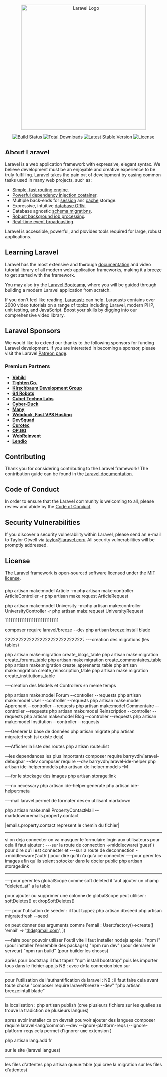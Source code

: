 <p align="center"><a href="https://laravel.com" target="_blank"><img src="https://raw.githubusercontent.com/laravel/art/master/logo-lockup/5%20SVG/2%20CMYK/1%20Full%20Color/laravel-logolockup-cmyk-red.svg" width="400" alt="Laravel Logo"></a></p>

<p align="center">
<a href="https://github.com/laravel/framework/actions"><img src="https://github.com/laravel/framework/workflows/tests/badge.svg" alt="Build Status"></a>
<a href="https://packagist.org/packages/laravel/framework"><img src="https://img.shields.io/packagist/dt/laravel/framework" alt="Total Downloads"></a>
<a href="https://packagist.org/packages/laravel/framework"><img src="https://img.shields.io/packagist/v/laravel/framework" alt="Latest Stable Version"></a>
<a href="https://packagist.org/packages/laravel/framework"><img src="https://img.shields.io/packagist/l/laravel/framework" alt="License"></a>
</p>

## About Laravel

Laravel is a web application framework with expressive, elegant syntax. We believe development must be an enjoyable and creative experience to be truly fulfilling. Laravel takes the pain out of development by easing common tasks used in many web projects, such as:

- [Simple, fast routing engine](https://laravel.com/docs/routing).
- [Powerful dependency injection container](https://laravel.com/docs/container).
- Multiple back-ends for [session](https://laravel.com/docs/session) and [cache](https://laravel.com/docs/cache) storage.
- Expressive, intuitive [database ORM](https://laravel.com/docs/eloquent).
- Database agnostic [schema migrations](https://laravel.com/docs/migrations).
- [Robust background job processing](https://laravel.com/docs/queues).
- [Real-time event broadcasting](https://laravel.com/docs/broadcasting).

Laravel is accessible, powerful, and provides tools required for large, robust applications.

## Learning Laravel

Laravel has the most extensive and thorough [documentation](https://laravel.com/docs) and video tutorial library of all modern web application frameworks, making it a breeze to get started with the framework.

You may also try the [Laravel Bootcamp](https://bootcamp.laravel.com), where you will be guided through building a modern Laravel application from scratch.

If you don't feel like reading, [Laracasts](https://laracasts.com) can help. Laracasts contains over 2000 video tutorials on a range of topics including Laravel, modern PHP, unit testing, and JavaScript. Boost your skills by digging into our comprehensive video library.

## Laravel Sponsors

We would like to extend our thanks to the following sponsors for funding Laravel development. If you are interested in becoming a sponsor, please visit the Laravel [Patreon page](https://patreon.com/taylorotwell).

### Premium Partners

- **[Vehikl](https://vehikl.com/)**
- **[Tighten Co.](https://tighten.co)**
- **[Kirschbaum Development Group](https://kirschbaumdevelopment.com)**
- **[64 Robots](https://64robots.com)**
- **[Cubet Techno Labs](https://cubettech.com)**
- **[Cyber-Duck](https://cyber-duck.co.uk)**
- **[Many](https://www.many.co.uk)**
- **[Webdock, Fast VPS Hosting](https://www.webdock.io/en)**
- **[DevSquad](https://devsquad.com)**
- **[Curotec](https://www.curotec.com/services/technologies/laravel/)**
- **[OP.GG](https://op.gg)**
- **[WebReinvent](https://webreinvent.com/?utm_source=laravel&utm_medium=github&utm_campaign=patreon-sponsors)**
- **[Lendio](https://lendio.com)**

## Contributing

Thank you for considering contributing to the Laravel framework! The contribution guide can be found in the [Laravel documentation](https://laravel.com/docs/contributions).

## Code of Conduct

In order to ensure that the Laravel community is welcoming to all, please review and abide by the [Code of Conduct](https://laravel.com/docs/contributions#code-of-conduct).

## Security Vulnerabilities

If you discover a security vulnerability within Laravel, please send an e-mail to Taylor Otwell via [taylor@laravel.com](mailto:taylor@laravel.com). All security vulnerabilities will be promptly addressed.

## License

The Laravel framework is open-sourced software licensed under the [MIT license](https://opensource.org/licenses/MIT).



#####
<!-- Articles -->
php artisan make:model Article -m
php artisan make:controller ArticleController -r
php artisan make:request ArticleRequest

<!-- Universities -->
php artisan make:model University -m
php artisan make:controller UniversityController -r
php artisan make:request UniversityRequest


111111111111111111111111111111


composer require laravel/breeze --dev
php artisan breeze:install blade

222222222222222222222222222222
---creation des migrations (les tables)

php artisan make:migration create_blogs_table
php artisan make:migration create_forums_table
php artisan make:migration create_commentaires_table
php artisan make:migration create_apprenants_table
php artisan make:migration create_reinscription_table
php artisan make:migration create_institutions_table

---creation des Models et Controllers en meme temps

php artisan make:model Forum --controller --requests
php artisan make:model User --controller --requests
php artisan make:model Apprenant --controller --requests
php artisan make:model Commentaire --controller --requests
php artisan make:model Reinscription --controller --requests
php artisan make:model Blog --controller --requests
php artisan make:model Institution --controller --requests

---Generer la base de données 
php artisan migrate
php artisan migrate:fresh (si existe deja)

---Afficher la liste des routes
php artisan route::list

--les dependances les plus importants
composer require barryvdh/laravel-debugbar --dev
composer require --dev barryvdh/laravel-ide-helper
php artisan ide-helper:models
php artisan ide-helper:models -M

---for le stockage des images
php artisan storage:link

---no necessary
php artisan ide-helper:generate
php artisan ide-helper:meta

---mail laravel permet de formater des en utilisant markdown

php artisan make:mail PropertyContactMail --markdown=emails.property.contact

|emails.property.contact represent le chemin du fichier|

--------------------------------
si on deja connecter on va masquer le formulaire login aux utilisateurs
pour cela il faut ajouter : 
---sur la route de connection ->middlecware('guest') pour dire qu'il est connecter et 
---sur la route de deconnection ->middlecware('auth') pour dire qu'il n'a qu'a ce connecter
---pour gerer les images afin qu'ils soient sotocker dans le docier public
php artisan storage:link

--------------------------------
---pour gerer les globalScope comme soft deleted il faut ajouter un champ "deleted_at" a la table  

pour ajouter ou supprimer une colonne de globalScope peut utiliser : softDeletes() et dropSoftDeletes()

--- pour l'utisation de seeder : il faut tappez 
php artisan db:seed
php artisan migrate:fresh --seed

on peut donner des arguments comme l'email : 
User::factory()->create([
    'email' => 'thd@gmail.com',
])

---faire pour pouvoir utiliser l'outil vite il faut installer nodejs après : 
"npm i" (pour installer l'ensemble des packages)
"npm run dev" (pour demarer le serveur)
"npm run build" (pour builder les choses)

après pour bootstrap il faut tapez "npm install bootstrap" puis les importer tous dans le fichier app.js
NB : avec de la connexion bien sur

-------------------------------
pour l'utilisation de l'authantification de laravel :
NB : il faut faire cela avant toute chose 
"composer require laravel/breeze --dev"
"php artisan breeze:intall blade"

-------------------------------
la localisation :
php artisan publish (cree plusieurs fichiers sur les quelles se trouve la tradiction de plusieurs langues)

apres avoir installer ca on devrait pourvoir ajouter des langues
composer require laravel-lang/common --dev --ignore-platform-reqs (--ignore-platform-reqs cela permet d'ignorer une extension )

php artisan lang:add fr

sur le site (laravel langues)

--------------------------------
les files d'attentes 
php artisan queue:table (qui cree la migration sur les files d'attentes)

